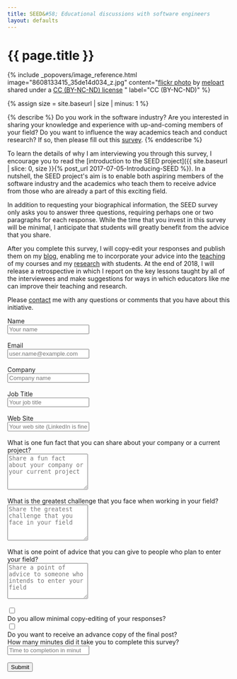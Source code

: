 ```yaml
---
title: SEED&#58; Educational discussions with software engineers
layout: defaults
---
```


# {{ page.title }}

<!-- Include header image -->
{% include _popovers/image_reference.html image="8608133415_35de14d034_z.jpg" content="<a title='SEED PODS' href='https://flickr.com/photos/meloart/8608133415'>flickr photo</a> by <a href='https://flickr.com/people/meloart'>meloart</a> shared under a <a href='https://creativecommons.org/licenses/by-nc-nd/2.0/'>CC (BY-NC-ND) license</a> </small>" label="CC (BY-NC-ND)" %}

{% assign size = site.baseurl | size | minus: 1 %}

{% describe %}
Do you work in the software industry? Are you interested in sharing your knowledge and experience with up-and-coming
members of your field? Do you want to influence the way academics teach and conduct research? If so, then please fill
out this <a href="#seedsurvey">survey</a>.
{% enddescribe %}

To learn the details of why I am interviewing you through this survey, I
encourage you to read the [introduction to the SEED project]({{ site.baseurl |
slice: 0, size }}{% post_url 2017-07-05-Introducing-SEED %}). In a nutshell, the
SEED project's aim is to enable both aspiring members of the software industry
and the academics who teach them to receive advice from those who are already a
part of this exciting field.

In addition to requesting your biographical information, the SEED survey only
asks you to answer three questions, requiring perhaps one or two paragraphs for
each response. While the time that you invest in this survey will be minimal, I
anticipate that students will greatly benefit from the advice that you share.

After you complete this survey, I will copy-edit your responses and publish them
on my [blog]({{site.baseurl}}blog/), enabling me to incorporate your advice into
the [teaching]({{site.baseurl}}teaching/) of my courses and my
[research]({{site.baseurl}}research/)  with students. At the end of 2018, I will
release a retrospective in which I report on the key lessons taught by all of
the interviewees and make suggestions for ways in which educators like me can
improve their teaching and research.

Please [contact]({{site.baseurl}}contact/) me with any questions or comments
that you have about this initiative.

<a name="seedsurvey"></a>
<form method="POST" action="https://getsimpleform.com/messages?form_api_token=036ec14e0a86e2bf39ae488655d68c50" data-toggle="validator" data-feedback='{"success": "fa-check", "error": "fa-times"}' role="form">

  <div class="form-group has-feedback">
    <label for="name">Name</label>
    <div class="row">
      <div class="col-sm-6">
        <input type="text" class="form-control" name="name" id="name" placeholder="Your name" data-required-error="Please fill out this field" required/>
      </div>
      <div class="col-sm-6">
        <div class="help-block with-errors">&nbsp;</div>
      </div>
    </div>
  </div>

  <div class="form-group has-feedback">
    <label for="reply_to">Email</label>
    <div class="row">
      <div class="col-sm-6">
        <input type="email" class="form-control" name="reply_to" id="reply_to" placeholder="user.name@example.com" data-error="Please enter a valid email address" data-required-error="Please fill out this field" required/>
      </div>
      <div class="col-sm-6">
        <div class="help-block with-errors">&nbsp;</div>
      </div>
    </div>
  </div>

  <div class="form-group has-feedback">
    <label for="company_name">Company</label>
    <div class="row">
      <div class="col-sm-6">
        <input type="text" class="form-control" name="company_name" id="company_name" placeholder="Company name" data-required-error="Please fill out this field" required/>
      </div>
      <div class="col-sm-6">
        <div class="help-block with-errors">&nbsp;</div>
      </div>
    </div>
  </div>

  <div class="form-group has-feedback">
    <label for="title_name">Job Title</label>
    <div class="row">
      <div class="col-sm-6">
        <input type="text" class="form-control" name="title_name" id="title_name" placeholder="Your job title" data-required-error="Please fill out this field" required/>
      </div>
      <div class="col-sm-6">
        <div class="help-block with-errors">&nbsp;</div>
      </div>
    </div>
  </div>

  <div class="form-group has-feedback">
    <label for="web_site">Web Site</label>
    <div class="row">
      <div class="col-sm-6">
        <input type="url" class="form-control" name="web_site" id="web_site" placeholder="Your web site (LinkedIn is fine)" data-error="Please enter a valid URL" data-required-error="Please fill out this field" required/>
      </div>
      <div class="col-sm-6">
        <div class="help-block with-errors">&nbsp;</div>
      </div>
    </div>
  </div>

  <div class="form-group has-feedback">
    <label for="question_fact">What is one fun fact that you can share about your company or a current project?</label>
    <div class="row">
      <div class="col-sm-7">
        <textarea type="text" class="form-control" name="question_fact" id="question_fact" rows="5" placeholder="Share a fun fact about your company or your current project" data-required-error="Please fill out this field" required></textarea>
      </div>
      <div class="col-sm-5">
        <div class="help-block with-errors">&nbsp;</div>
      </div>
    </div>
  </div>

  <div class="form-group has-feedback">
    <label for="question_challenge">What is the greatest challenge that you face when working in your field?</label>
    <div class="row">
      <div class="col-sm-7">
        <textarea type="text" class="form-control" name="question_challenge" id="question_challenge" rows="5" placeholder="Share the greatest challenge that you face in your field" data-required-error="Please fill out this field" required></textarea>
      </div>
      <div class="col-sm-5">
        <div class="help-block with-errors">&nbsp;</div>
      </div>
    </div>
  </div>

  <div class="form-group has-feedback">
    <label for="question_advice">What is one point of advice that you can give to people who plan to enter your field?</label>
    <div class="row">
      <div class="col-sm-7">
        <textarea type="text" class="form-control" name="question_advice" id="question_advice" rows="5" placeholder="Share a point of advice to someone who intends to enter your field" data-required-error="Please fill out this field" required></textarea>
      </div>
      <div class="col-sm-5">
        <div class="help-block with-errors">&nbsp;</div>
      </div>
    </div>
  </div>

  <div class="form-group has-feedback">
    <div class="row">
      <div class="col-xs-1">
        <div class="checkbox">
          <input type="checkbox" name="copyedit" id="copyedit">
        </div>
      </div>
      <div class="col-xs-11">
        <label for="copyedit">Do you allow minimal copy-editing of your responses?</label>
      </div>
    </div>
  </div>

  <div class="form-group has-feedback">
    <div class="row">
      <div class="col-xs-1">
        <div class="checkbox">
          <input type="checkbox" name="advancecopy" id="advancecopy">
        </div>
      </div>
      <div class="col-xs-11">
        <label for="advancecopy">Do you want to receive an advance copy of the final post?</label>
      </div>
    </div>
  </div>

  <div class="form-group has-feedback">
    <label for="time">How many minutes did it take you to complete this survey?</label>
    <div class="row">
      <div class="col-sm-6">
        <input type="number" class="form-control" name="time" id="time" min=1 step=1 placeholder="Time to completion in minutes" data-error="Please enter a whole number of minutes" required/>
      </div>
      <div class="col-sm-6">
        <div class="help-block with-errors">&nbsp;</div>
      </div>
    </div>
  </div>

  <div class="form-group">
    <button type="submit" class="btn btn-default">Submit</button>
    <input type="hidden" name="redirect_to" value="http://www.cs.allegheny.edu/sites/gkapfham/seedthanks/"/>
    <input type="hidden" name="_subject" value="Submission to the SEED Project"/>
    <input type="hidden" name="_format" value="plain"/>
  </div>

</form>

